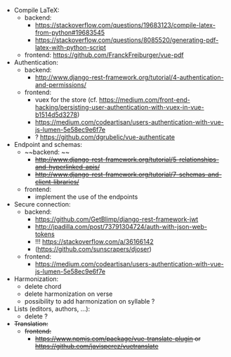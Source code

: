 * Compile LaTeX:
    * backend: 
        * https://stackoverflow.com/questions/19683123/compile-latex-from-python#19683545
        * https://stackoverflow.com/questions/8085520/generating-pdf-latex-with-python-script
    * frontend: https://github.com/FranckFreiburger/vue-pdf
* Authentication:
    * backend:
        * http://www.django-rest-framework.org/tutorial/4-authentication-and-permissions/
    * frontend: 
        * vuex for the store (cf. https://medium.com/front-end-hacking/persisting-user-authentication-with-vuex-in-vue-b1514d5d3278)
        * https://medium.com/codeartisan/users-authentication-with-vue-js-lumen-5e58ec9e6f7e
        * ? https://github.com/dgrubelic/vue-authenticate
* Endpoint and schemas:
    * ~~backend: ~~
        * ~~http://www.django-rest-framework.org/tutorial/5-relationships-and-hyperlinked-apis/~~
        * ~~http://www.django-rest-framework.org/tutorial/7-schemas-and-client-libraries/~~
    * frontend:
        * implement the use of the endpoints
* Secure connection:
    * backend:
        * https://github.com/GetBlimp/django-rest-framework-jwt
        * http://jpadilla.com/post/73791304724/auth-with-json-web-tokens
        * !!! https://stackoverflow.com/a/36166142
        * (https://github.com/sunscrapers/djoser)
    * frontend:
        * https://medium.com/codeartisan/users-authentication-with-vue-js-lumen-5e58ec9e6f7e
* Harmonization:
    * delete chord
    * delete harmonization on verse
    * possibility to add harmonization on syllable ?
* Lists (editors, authors, ...):
    * delete ?
* ~~Translation:~~
    * ~~frontend:~~
        * ~~https://www.npmjs.com/package/vue-translate-plugin or https://github.com/javisperez/vuetranslate~~
